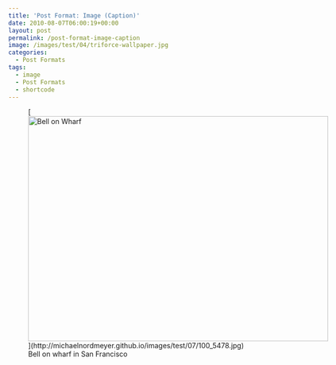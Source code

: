 ```yaml
---
title: 'Post Format: Image (Caption)'
date: 2010-08-07T06:00:19+00:00
layout: post
permalink: /post-format-image-caption
image: /images/test/04/triforce-wallpaper.jpg
categories:
  - Post Formats
tags:
  - image
  - Post Formats
  - shortcode
---
```

<figure style="width: 604px" class="caption alignnone">[<img class="size-large" src="http://michaelnordmeyer.github.io/images/test/07/100_5478.jpg?w=604" alt="Bell on Wharf" width="604" height="453" srcset="http://michaelnordmeyer.github.io/images/test/07/100_5478.jpg 1600w, http://michaelnordmeyer.github.io/images/test/07/100_5478-300x225.jpg 300w, http://michaelnordmeyer.github.io/images/test/07/100_5478-768x576.jpg 768w, http://michaelnordmeyer.github.io/images/test/07/100_5478-1024x768.jpg 1024w" sizes="(max-width: 604px) 100vw, 604px">](http://michaelnordmeyer.github.io/images/test/07/100_5478.jpg)<figcaption class="caption-text">Bell on wharf in San Francisco</figcaption></figure>